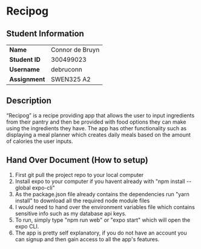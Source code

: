 # Recipog

## Student Information
| | |
------------ | -------------
**Name** | Connor de Bruyn
**Student ID** | 300499023
**Username** | debruconn
**Assignment** | SWEN325 A2

## Description
“Recipog” is a recipe providing app that allows the user to input ingredients from their pantry and then be provided with food options they can make using the ingredients they have. The app has other functionality such as displaying a meal planner which creates daily meals based on the amount of calories the user inputs. 

## Hand Over Document (How to setup)
1. First git pull the project repo to your local computer
2. Install expo to your computer if you havent already with "npm install --global expo-cli"
3. As the package.json file already contains the dependencies run "yarn install" to download all the required node module files
4. I would need to hand over the environment variables file which contains sensitive info such as my database api keys.
5. To run, simply type "npm run web" or "expo start" which will open the expo CLI.
6. The app is pretty self explanatory, if you do not have an account you can signup and then gain access to all the app's features.
